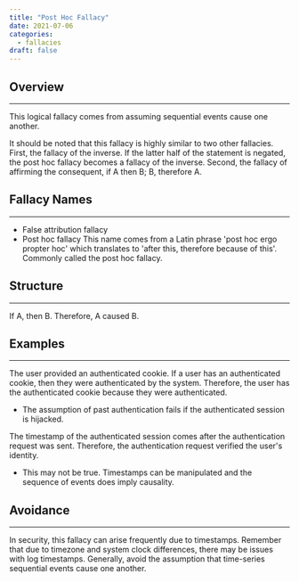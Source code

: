 ```yaml
---
title: "Post Hoc Fallacy"
date: 2021-07-06
categories:
  - fallacies
draft: false
---
```


## Overview

---

This logical fallacy comes from assuming sequential events cause one another. 

It should be noted that this fallacy is highly similar to two other fallacies. First, the fallacy of the inverse. If the latter half of the statement is negated, the post hoc fallacy becomes a fallacy of the inverse. Second, the fallacy of affirming the consequent, if A then B; B, therefore A.

## Fallacy Names

---

- False attribution fallacy
- Post hoc fallacy
This name comes from a Latin phrase 'post hoc ergo propter hoc' which translates to 'after this, therefore because of this'.  Commonly called the post hoc fallacy.

## Structure

---

If A, then B. Therefore, A caused B.

## Examples

---

The user provided an authenticated cookie. If a user has an authenticated cookie, then they were authenticated by the system. Therefore, the user has the authenticated cookie because they were authenticated.
- The assumption of past authentication fails if the authenticated session is hijacked.

The timestamp of the authenticated session comes after the authentication request was sent. Therefore, the authentication request verified the user's identity.
- This may not be true. Timestamps can be manipulated and the sequence of events does imply causality. 

## Avoidance

---

In security, this fallacy can arise frequently due to timestamps. Remember that due to timezone and system clock differences, there may be issues with log timestamps. Generally, avoid the assumption that time-series sequential events cause one another.